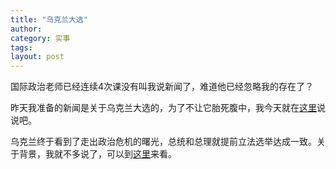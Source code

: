 ```yaml
---
title: "乌克兰大选"
author:
category: 实事
tags: 
layout: post
---
```

国际政治老师已经连续4次课没有叫我说新闻了，难道他已经忽略我的存在了？

昨天我准备的新闻是关于乌克兰大选的，为了不让它胎死腹中，我今天就在<a href="http://www.francaisblog.com.cn/node/582">这里</a>说说吧。

乌克兰终于看到了走出政治危机的曙光，总统和总理就提前立法选举达成一致。关于背景，我就不多说了，可以到<a href="http://news.xinhuanet.com/world/2007-05/06/content_6063711.htm">这里</a>来看。


